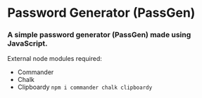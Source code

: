 # Password Generator (PassGen)
### A simple password generator (PassGen) made using JavaScript.

External node modules required:
  * Commander
  * Chalk
  * Clipboardy
`npm i commander chalk clipboardy`

